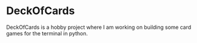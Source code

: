 # DeckOfCards
DeckOfCards is a hobby project where I am working on building some card games for the terminal in python.
